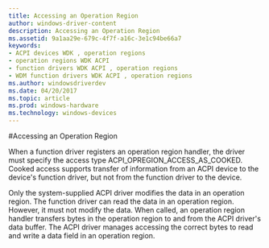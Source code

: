 ```yaml
---
title: Accessing an Operation Region
author: windows-driver-content
description: Accessing an Operation Region
ms.assetid: 9a1aa29e-679c-4f7f-a16c-3e1c94be66a7
keywords:
- ACPI devices WDK , operation regions
- operation regions WDK ACPI
- function drivers WDK ACPI , operation regions
- WDM function drivers WDK ACPI , operation regions
ms.author: windowsdriverdev
ms.date: 04/20/2017
ms.topic: article
ms.prod: windows-hardware
ms.technology: windows-devices
---
```


#Accessing an Operation Region





When a function driver registers an operation region handler, the driver must specify the access type ACPI\_OPREGION\_ACCESS\_AS\_COOKED. Cooked access supports transfer of information from an ACPI device to the device's function driver, but not from the function driver to the device.

Only the system-supplied ACPI driver modifies the data in an operation region. The function driver can read the data in an operation region. However, it must not modify the data. When called, an operation region handler transfers bytes in the operation region to and from the ACPI driver's data buffer. The ACPI driver manages accessing the correct bytes to read and write a data field in an operation region.

 

 




